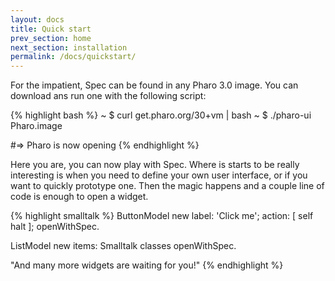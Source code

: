 ```yaml
---
layout: docs
title: Quick start
prev_section: home
next_section: installation
permalink: /docs/quickstart/
---
```


For the impatient, Spec can be found in any Pharo 3.0 image.
You can download ans run one with the following script:

{% highlight bash %}
~ $ curl get.pharo.org/30+vm | bash
~ $ ./pharo-ui Pharo.image

#=> Pharo is now opening
{% endhighlight %}

Here you are, you can now play with Spec.
Where is starts to be really interesting is when you need to define your own user interface, or if you want to quickly prototype one. Then the magic happens and a couple line of code is enough to open a widget.

{% highlight smalltalk %}
ButtonModel new 
	label: 'Click me';
	action: [ self halt ];
	openWithSpec.
	
ListModel new 
	items: Smalltalk classes
	openWithSpec.	
	
"And many more widgets are waiting for you!"
{% endhighlight %}